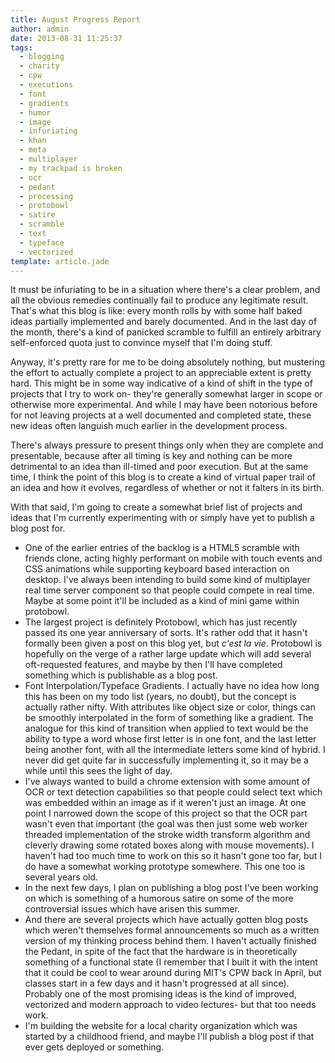 ```yaml
---
title: August Progress Report
author: admin
date: 2013-08-31 11:25:37
tags: 
  - blogging
  - charity
  - cpw
  - executions
  - font
  - gradients
  - humor
  - image
  - infuriating
  - khan
  - meta
  - multiplayer
  - my trackpad is broken
  - ocr
  - pedant
  - processing
  - protobowl
  - satire
  - scramble
  - text
  - typeface
  - vectorized
template: article.jade
---
```


It must be infuriating to be in a situation where there's a clear problem, and all the obvious remedies continually fail to produce any legitimate result. That's what this blog is like: every month rolls by with some half baked ideas partially implemented and barely documented. And in the last day of the month, there's a kind of panicked scramble to fulfill an entirely arbitrary self-enforced quota just to convince myself that I'm doing stuff.

Anyway, it's pretty rare for me to be doing absolutely nothing, but mustering the effort to actually complete a project to an appreciable extent is pretty hard. This might be in some way indicative of a kind of shift in the type of projects that I try to work on- they're generally somewhat larger in scope or otherwise more experimental. And while I may have been notorious before for not leaving projects at a well documented and completed state, these new ideas often languish much earlier in the development process.

There's always pressure to present things only when they are complete and presentable, because after all timing is key and nothing can be more detrimental to an idea than ill-timed and poor execution. But at the same time, I think the point of this blog is to create a kind of virtual paper trail of an idea and how it evolves, regardless of whether or not it falters in its birth.

With that said, I'm going to create a somewhat brief list of projects and ideas that I'm currently experimenting with or simply have yet to publish a blog post for.

*   One of the earlier entries of the backlog is a HTML5 scramble with friends clone, acting highly performant on mobile with touch events and CSS animations while supporting keyboard based interaction on desktop. I've always been intending to build some kind of multiplayer real time server component so that people could compete in real time. Maybe at some point it'll be included as a kind of mini game within protobowl.
*   The largest project is definitely Protobowl, which has just recently passed its one year anniversary of sorts. It's rather odd that it hasn't formally been given a post on this blog yet, but _c'est la vie_. Protobowl is hopefully on the verge of a rather large update which will add several oft-requested features, and maybe by then I'll have completed something which is publishable as a blog post.
*   Font Interpolation/Typeface Gradients. I actually have no idea how long this has been on my todo list (years, no doubt), but the concept is actually rather nifty. With attributes like object size or color, things can be smoothly interpolated in the form of something like a gradient. The analogue for this kind of transition when applied to text would be the ability to type a word whose first letter is in one font, and the last letter being another font, with all the intermediate letters some kind of hybrid. I never did get quite far in successfully implementing it, so it may be a while until this sees the light of day.
*   I've always wanted to build a chrome extension with some amount of OCR or text detection capabilities so that people could select text which was embedded within an image as if it weren't just an image. At one point I narrowed down the scope of this project so that the OCR part wasn't even that important (the goal was then just some web worker threaded implementation of the stroke width transform algorithm and cleverly drawing some rotated boxes along with mouse movements). I haven't had too much time to work on this so it hasn't gone too far, but I do have a somewhat working prototype somewhere. This one too is several years old.
*   In the next few days, I plan on publishing a blog post I've been working on which is something of a humorous satire on some of the more controversial issues which have arisen this summer.
*   And there are several projects which have actually gotten blog posts which weren't themselves formal announcements so much as a written version of my thinking process behind them. I haven't actually finished the Pedant, in spite of the fact that the hardware is in theoretically something of a functional state (I remember that I built it with the intent that it could be cool to wear around during MIT's CPW back in April, but classes start in a few days and it hasn't progressed at all since). Probably one of the most promising ideas is the kind of improved, vectorized and modern approach to video lectures- but that too needs work.
*   I'm building the website for a local charity organization which was started by a childhood friend, and maybe I'll publish a blog post if that ever gets deployed or something.
